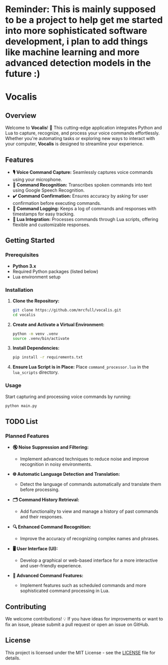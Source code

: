 # **Reminder: This is mainly supposed to be a project to help get me started into more sophisticated software development, i plan to add things like machine learning and more advanced detection models in the future :)**

# **Vocalis**

## **Overview**

Welcome to **Vocalis**! 🚀 This cutting-edge application integrates Python and Lua to capture, recognize, and process your voice commands effortlessly. Whether you're automating tasks or exploring new ways to interact with your computer, **Vocalis** is designed to streamline your experience.

## **Features**

- **🎙️ Voice Command Capture:** Seamlessly captures voice commands using your microphone.
- **🧠 Command Recognition:** Transcribes spoken commands into text using Google Speech Recognition.
- **✔️ Command Confirmation:** Ensures accuracy by asking for user confirmation before executing commands.
- **📜 Command Logging:** Keeps a log of commands and responses with timestamps for easy tracking.
- **🔧 Lua Integration:** Processes commands through Lua scripts, offering flexible and customizable responses.

## **Getting Started**

### **Prerequisites**

- **Python 3.x**
- Required Python packages (listed below)
- Lua environment setup

### **Installation**

1. **Clone the Repository:**
   ```bash
   git clone https://github.com/mrcfull/vocalis.git
   cd vocalis
   ```

2. **Create and Activate a Virtual Environment:**
   ```bash
   python -m venv .venv
   source .venv/bin/activate
   ```

3. **Install Dependencies:**
   ```bash
   pip install -r requirements.txt
   ```

4. **Ensure Lua Script is in Place:**
   Place `command_processor.lua` in the `lua_scripts` directory.

### **Usage**

Start capturing and processing voice commands by running:

```bash
python main.py
```

## **TODO List**

### **Planned Features**

- **🔇 Noise Suppression and Filtering:**
  - Implement advanced techniques to reduce noise and improve recognition in noisy environments.

- **🌐 Automatic Language Detection and Translation:**
  - Detect the language of commands automatically and translate them before processing.

- **🗂️ Command History Retrieval:**
  - Add functionality to view and manage a history of past commands and their responses.

- **🔍 Enhanced Command Recognition:**
  - Improve the accuracy of recognizing complex names and phrases.

- **🖥️ User Interface (UI):**
  - Develop a graphical or web-based interface for a more interactive and user-friendly experience.

- **📅 Advanced Command Features:**
  - Implement features such as scheduled commands and more sophisticated command processing in Lua.

## **Contributing**

We welcome contributions! 💡 If you have ideas for improvements or want to fix an issue, please submit a pull request or open an issue on GitHub.

## **License**

This project is licensed under the MIT License - see the [LICENSE](LICENSE) file for details.

